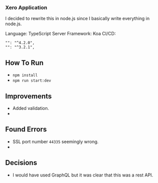 ### Xero Application

I decided to rewrite this in node.js since I basically write everything in node.js.

Language: TypeScript
Server Framework: Koa
CI/CD: 

    "": "^4.2.0",
    "": "^3.2.1",

## How To Run

- `npm install`
- `npm run start:dev`

## Improvements

- Added validation.
-

## Found Errors

- SSL port number `44335` seemingly wrong.
-


## Decisions

- I would have used GraphQL but it was clear that this was a rest API.